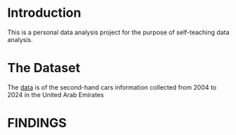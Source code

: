 # Introduction 
This is a personal data analysis project for the purpose of self-teaching data analysis.

# The Dataset
The <a href='https://www.kaggle.com/datasets/alikalwar/uae-used-car-prices-and-features-10k-listings'>data</a> is of the second-hand cars information collected from 2004 to 2024 in the United Arab Emirates


# FINDINGS

